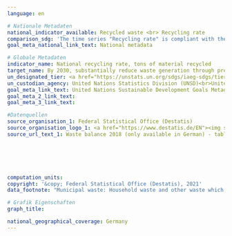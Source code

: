 ```yaml
---
language: en    

# Nationale Metadaten    
national_indicator_available: Recycled waste <br> Recycling rate    
comparison_sdg: 'The time series "Recycling rate" is compliant with the global metadata. The time series "Recycled waste" is not compliant with the global metadata, but provides additional information.'    
goal_meta_national_link_text: National metadata    

# Globale Metadaten    
indicator_name: National recycling rate, tons of material recycled    
target_name: By 2030, substantially reduce waste generation through prevention, reduction, recycling and reuse    
un_designated_tier: <a href="https://unstats.un.org/sdgs/iaeg-sdgs/tier-classification/" title="Click here for more information on the UN tier classification."  target="_blank">Tier II</a>    
un_custodian_agency: United Nations Statistics Division (UNSD)<br>United Nations Environment Programme (UNEP)    
goal_meta_link_text: United Nations Sustainable Development Goals Metadata    
goal_meta_2_link_text:     
goal_meta_3_link_text:     

#Datenquellen
source_organisation_1: Federal Statistical Office (Destatis)
source_organisation_logo_1: <a href="https://www.destatis.de/EN"><img src="https://g205sdgs.github.io/sdg-indicators/public/OrgImgEn/destatis.png" alt="Logo destatis" style="height:60px; width:148px" /></a>
source_url_text_1: Waste balance 2018 (only available in German) - table 1.5 to table 1.13





    
computation_units:     
copyright: '&copy; Federal Statistical Office (Destatis), 2021'    
data_footnote: "Municipal waste: Household waste and other waste which is similar in nature or composition to waste from households, e.g. commercial waste similar to household waste, market waste,  Street-sweeping. Recycling rate: share of input of all treatment plants that are connected to the 'Material recovery' processes Total waste generation."    

# Grafik Eigenschaften    
graph_title:     

national_geographical_coverage: Germany    
---
```


<span></span>